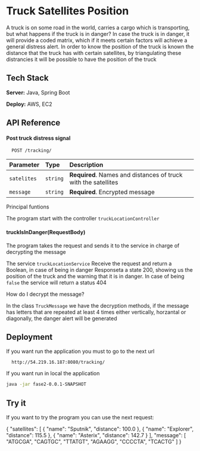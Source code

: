 
# Truck Satellites Position

A truck is on some road in the world, carries a cargo which is transporting, but what happens if the truck is in danger? In case the truck is in danger, it will provide a coded matrix, which if it meets certain factors will achieve a general distress alert. In order to know the position of the truck is known the distance that the truck has with certain satellites, by triangulating these distrancies it will be possible to have the position of the truck
## Tech Stack

**Server:** Java, Spring Boot

**Deploy:** AWS, EC2

## API Reference

#### Post truck distress signal

```http
  POST /tracking/
```

| Parameter | Type     | Description                |
| :-------- | :------- | :------------------------- |
| `satelites` | `string` | **Required**. Names and distances of truck with the satellites |
| `message`    | `string`| **Required**. Encrypted message



Principal funtions

The program start with the controller `truckLocationController`

#### truckIsInDanger(RequestBody)
The program takes the request and sends it to the service in charge of decrypting the message

The service `truckLocationService` Receive the request and return a Boolean, in case of being in danger Responseta a state 200, showing us the position of the truck and the warning that it is in danger. In case of being `false` the service will return a status 404

How do I decrypt the message?

In the class `TruckMessage` we have the decryption methods, if the message has letters that are repeated at least 4 times either vertically, horzantal or diagonally, the danger alert will be generated

## Deployment

If you want run the application you must to go to  the next url

```
  http://54.219.16.187:8080/tracking/
```
If you want run in local the application 

```bash
java -jar fase2-0.0.1-SNAPSHOT
```


## Try it

If you want to try the program you can use the next request:

{
    "satellites": [
        {
            "name": "Sputnik",
            "distance": 100.0
        },
        {
            "name": "Explorer",
            "distance": 115.5
        },
        {
            "name": "Asterix",
            "distance": 142.7
        }
    ],
    "message": [
        "ATGCGA",
        "CAGTGC",
        "TTATGT",
        "AGAAGG",
        "CCCCTA",
        "TCACTG"
    ]
}